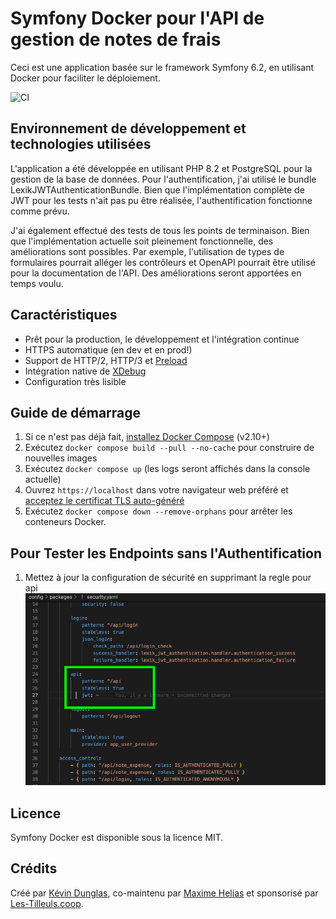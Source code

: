 # Symfony Docker pour l'API de gestion de notes de frais

Ceci est une application basée sur le framework Symfony 6.2, en utilisant Docker pour faciliter le déploiement.

![CI](https://github.com/dunglas/symfony-docker/workflows/CI/badge.svg)

## Environnement de développement et technologies utilisées

L'application a été développée en utilisant PHP 8.2 et PostgreSQL pour la gestion de la base de données. Pour l'authentification, j'ai utilisé le bundle LexikJWTAuthenticationBundle. Bien que l'implémentation complète de JWT pour les tests n'ait pas pu être réalisée, l'authentification fonctionne comme prévu.

J'ai également effectué des tests de tous les points de terminaison. Bien que l'implémentation actuelle soit pleinement fonctionnelle, des améliorations sont possibles. Par exemple, l'utilisation de types de formulaires pourrait alléger les contrôleurs et OpenAPI pourrait être utilisé pour la documentation de l'API. Des améliorations seront apportées en temps voulu.

## Caractéristiques

* Prêt pour la production, le développement et l'intégration continue
* HTTPS automatique (en dev et en prod!)
* Support de HTTP/2, HTTP/3 et [Preload](https://symfony.com/doc/current/web_link.html)
* Intégration native de [XDebug](docs/xdebug.md)
* Configuration très lisible

## Guide de démarrage

1. Si ce n'est pas déjà fait, [installez Docker Compose](https://docs.docker.com/compose/install/) (v2.10+)
2. Exécutez `docker compose build --pull --no-cache` pour construire de nouvelles images
3. Exécutez `docker compose up` (les logs seront affichés dans la console actuelle)
4. Ouvrez `https://localhost` dans votre navigateur web préféré et [acceptez le certificat TLS auto-généré](https://stackoverflow.com/a/15076602/1352334)
5. Exécutez `docker compose down --remove-orphans` pour arrêter les conteneurs Docker.

## Pour Tester les Endpoints sans l'Authentification
1. Mettez à jour la configuration de sécurité en supprimant la regle pour api
![Alt Text](./docs/to_remove_to_run%20_tests_without_auth.png)
## Licence

Symfony Docker est disponible sous la licence MIT.

## Crédits

Créé par [Kévin Dunglas](https://dunglas.fr), co-maintenu par [Maxime Helias](https://twitter.com/maxhelias) et sponsorisé par [Les-Tilleuls.coop](https://les-tilleuls.coop).

